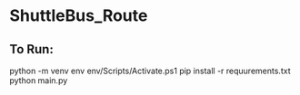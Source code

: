 # ShuttleBus_Route

## To Run:
python -m venv env
env/Scripts/Activate.ps1
pip install -r requurements.txt
python main.py